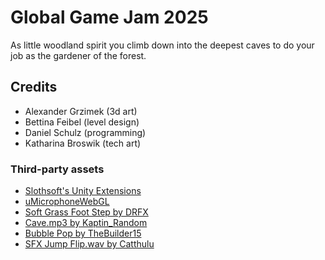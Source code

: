 # Global Game Jam 2025
As little woodland spirit you climb down into the deepest caves to do your job as the gardener of the forest.

## Credits
- Alexander Grzimek (3d art)
- Bettina Feibel (level design)
- Daniel Schulz (programming)
- Katharina Broswik (tech art)

### Third-party assets
- [Slothsoft's Unity Extensions](https://github.com/Faulo/UnityExtensions)
- [uMicrophoneWebGL](https://github.com/hecomi/uMicrophoneWebGL)
- [Soft Grass Foot Step by DRFX](https://freesound.org/people/DRFX/sounds/347371/)
- [Cave.mp3 by Kaptin_Random](https://freesound.org/people/Kaptin_Random/sounds/394847/)
- [Bubble Pop by TheBuilder15](https://freesound.org/people/TheBuilder15/sounds/411462/)
- [SFX Jump Flip.wav by Catthulu](https://freesound.org/people/Catthulu/sounds/563530/?)